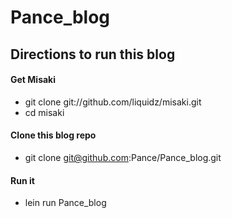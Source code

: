 Pance_blog
=====

Directions to run this blog
-----

#### Get Misaki
- git clone git://github.com/liquidz/misaki.git
- cd misaki

#### Clone this blog repo
- git clone git@github.com:Pance/Pance_blog.git 

#### Run it
- lein run Pance_blog